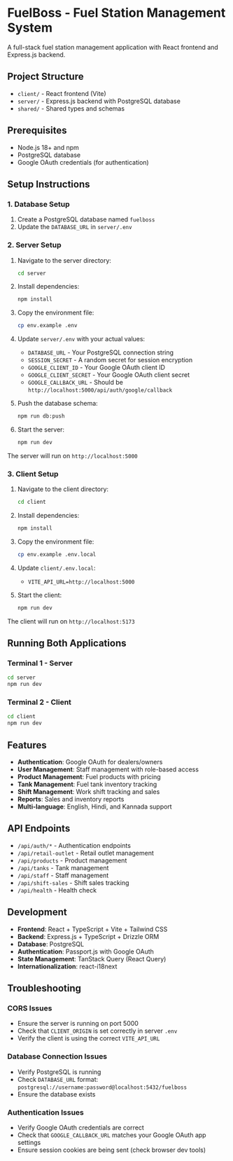 # FuelBoss - Fuel Station Management System

A full-stack fuel station management application with React frontend and Express.js backend.

## Project Structure

- `client/` - React frontend (Vite)
- `server/` - Express.js backend with PostgreSQL database
- `shared/` - Shared types and schemas

## Prerequisites

- Node.js 18+ and npm
- PostgreSQL database
- Google OAuth credentials (for authentication)

## Setup Instructions

### 1. Database Setup

1. Create a PostgreSQL database named `fuelboss`
2. Update the `DATABASE_URL` in `server/.env`

### 2. Server Setup

1. Navigate to the server directory:
   ```bash
   cd server
   ```

2. Install dependencies:
   ```bash
   npm install
   ```

3. Copy the environment file:
   ```bash
   cp env.example .env
   ```

4. Update `server/.env` with your actual values:
   - `DATABASE_URL` - Your PostgreSQL connection string
   - `SESSION_SECRET` - A random secret for session encryption
   - `GOOGLE_CLIENT_ID` - Your Google OAuth client ID
   - `GOOGLE_CLIENT_SECRET` - Your Google OAuth client secret
   - `GOOGLE_CALLBACK_URL` - Should be `http://localhost:5000/api/auth/google/callback`

5. Push the database schema:
   ```bash
   npm run db:push
   ```

6. Start the server:
   ```bash
   npm run dev
   ```

The server will run on `http://localhost:5000`

### 3. Client Setup

1. Navigate to the client directory:
   ```bash
   cd client
   ```

2. Install dependencies:
   ```bash
   npm install
   ```

3. Copy the environment file:
   ```bash
   cp env.example .env.local
   ```

4. Update `client/.env.local`:
   - `VITE_API_URL=http://localhost:5000`

5. Start the client:
   ```bash
   npm run dev
   ```

The client will run on `http://localhost:5173`

## Running Both Applications

### Terminal 1 - Server
```bash
cd server
npm run dev
```

### Terminal 2 - Client
```bash
cd client
npm run dev
```

## Features

- **Authentication**: Google OAuth for dealers/owners
- **User Management**: Staff management with role-based access
- **Product Management**: Fuel products with pricing
- **Tank Management**: Fuel tank inventory tracking
- **Shift Management**: Work shift tracking and sales
- **Reports**: Sales and inventory reports
- **Multi-language**: English, Hindi, and Kannada support

## API Endpoints

- `/api/auth/*` - Authentication endpoints
- `/api/retail-outlet` - Retail outlet management
- `/api/products` - Product management
- `/api/tanks` - Tank management
- `/api/staff` - Staff management
- `/api/shift-sales` - Shift sales tracking
- `/api/health` - Health check

## Development

- **Frontend**: React + TypeScript + Vite + Tailwind CSS
- **Backend**: Express.js + TypeScript + Drizzle ORM
- **Database**: PostgreSQL
- **Authentication**: Passport.js with Google OAuth
- **State Management**: TanStack Query (React Query)
- **Internationalization**: react-i18next

## Troubleshooting

### CORS Issues
- Ensure the server is running on port 5000
- Check that `CLIENT_ORIGIN` is set correctly in server `.env`
- Verify the client is using the correct `VITE_API_URL`

### Database Connection Issues
- Verify PostgreSQL is running
- Check `DATABASE_URL` format: `postgresql://username:password@localhost:5432/fuelboss`
- Ensure the database exists

### Authentication Issues
- Verify Google OAuth credentials are correct
- Check that `GOOGLE_CALLBACK_URL` matches your Google OAuth app settings
- Ensure session cookies are being sent (check browser dev tools)
